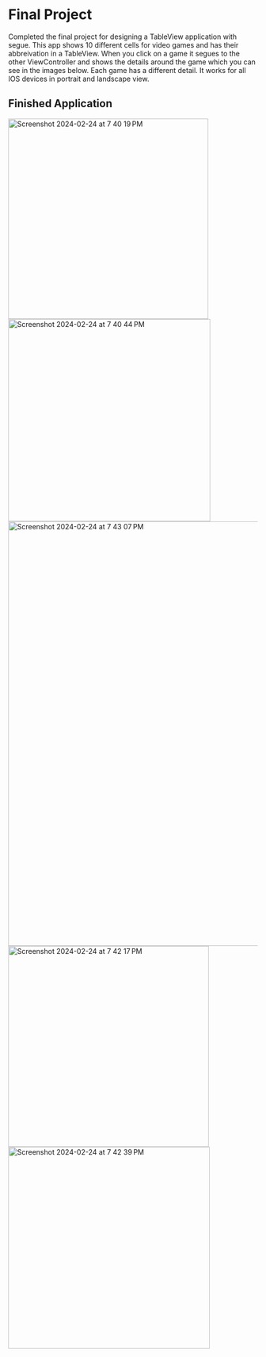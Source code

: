 # Final Project 

Completed the final project for designing a TableView application with segue. This app shows 10 different cells for video games and has their abbreivation in a TableView. When you click on a game it
segues to the other ViewController and shows the details around the game which you can see in the images below. Each game has a different detail. It works for all IOS devices in portrait and landscape view.

## Finished Application

<img width="404" alt="Screenshot 2024-02-24 at 7 40 19 PM" src="https://github.com/maorn124/TableView/assets/127888167/de313431-c32c-425c-a332-e1630b532aba">
<img width="408" alt="Screenshot 2024-02-24 at 7 40 44 PM" src="https://github.com/maorn124/TableView/assets/127888167/316ddd24-c9c2-475e-b5ae-0a87bcf5bdc3">
<img width="856" alt="Screenshot 2024-02-24 at 7 43 07 PM" src="https://github.com/maorn124/TableView/assets/127888167/1fc46fec-29b7-40f6-9407-e06421908eb3">
<img width="405" alt="Screenshot 2024-02-24 at 7 42 17 PM" src="https://github.com/maorn124/TableView/assets/127888167/59248f63-c118-4c7f-9926-3d22b0578f73">
<img width="407" alt="Screenshot 2024-02-24 at 7 42 39 PM" src="https://github.com/maorn124/TableView/assets/127888167/02ca1674-c88f-4d16-bab2-cc4f0b48e4e3">





